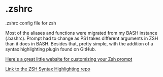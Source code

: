 # .zshrc
.zshrc config file for zsh

Most of the aliases and functions were migrated from my BASH instance (.bashrc). Prompt had to change as PS1 takes different arguments in ZSH than it does in BASH. Besides that, pretty simple, with the addition of a syntax highlighting plugin found on GitHub.

[Here's a great little website for customizing your Zsh prompt](https://zsh-prompt-generator.site/)

[Link to the ZSH Syntax Highlighting repo](https://github.com/jolleyDesign/zsh-syntax-highlighting)
